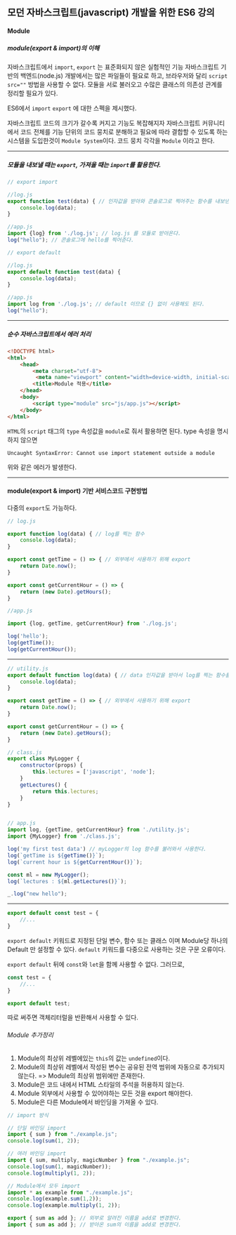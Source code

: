 ## 모던 자바스크립트(javascript) 개발을 위한 ES6 강의

#### Module

##### module(export & import)의 이해

자바스크립트에서 `import`, `export` 는 표준화되지 않은 실험적인 기능
자바스크립트 기반의 백엔드(node.js) 개발에서는 많은 파일들이 필요로 하고, 브라우저와 달리 `script src=""` 방법을 사용할 수 없다. 모듈을 서로 불러오고 수많은 클래스의 의존성 관계를 정리할 필요가 있다.

ES6에서 `import` `export` 에 대한 스펙을 제시했다.

자바스크립트 코드의 크기가 갈수록 커지고 기능도 복잡해지자 자바스크립트 커뮤니티에서 코드 전체를 기능 단위의 코드 뭉치로 분해하고 필요에 따라 결합할 수 있도록 하는 시스템을 도입한것이 `Module System`이다. 코드 뭉치 각각을 `Module` 이라고 한다.

----

##### 모듈을 내보낼 떄는 `export`, 가져올 때는 `import`를 활용한다.

```js
// export import

//log.js
export function test(data) { // 인자값을 받아와 콘솔로그로 찍어주는 함수를 내보낸다.
    console.log(data);
}

//app.js
import {log} from './log.js'; // log.js 를 모듈로 받아온다.
log("hello"); // 콘솔로그에 hello를 찍어준다.
```

```js
// export default

//log.js
export default function test(data) {
    console.log(data);
}

//app.js
import log from './log.js'; // default 이므로 {} 없이 사용해도 된다.
log("hello");
```

----

##### 순수 자바스크립트에서 에러 처리

```html
<!DOCTYPE html>
<html>
    <head>
        <meta charset="utf-8">
         <meta name="viewport" content="width=device-width, initial-scale=1.0">
        <title>Module 적용</title>
    </head>
    <body>
        <script type="module" src="js/app.js"></script>
    </body>
</html>
```

`HTML`의 `script` 태그의 `type` 속성값을 `module`로 줘서 활용하면 된다.
type 속성을 명시하지 않으면

```
Uncaught SyntaxError: Cannot use import statement outside a module
```

위와 같은 에러가 발생한다.

----

#### module(export & import) 기반 서비스코드 구현방법

다중의 `export`도 가능하다.

```js
// log.js

export function log(data) { // log를 찍는 함수
    console.log(data);
}

export const getTime = () => { // 외부에서 사용하기 위해 export
    return Date.now();
}

export const getCurrentHour = () => {
    return (new Date).getHours();
}

//app.js

import {log, getTime, getCurrentHour} from './log.js';

log('hello');
log(getTime());
log(getCurrentHour());
```

----

```js
// utility.js
export default function log(data) { // data 인자값을 받아서 log를 찍는 함수를 내보낸다.
    console.log(data);
}

export const getTime = () => { // 외부에서 사용하기 위해 export
    return Date.now();
}

export const getCurrentHour = () => {
    return (new Date).getHours();
}

// class.js
export class MyLogger {
    constructor(props) {
        this.lectures = ['javascript', 'node'];
    }
    getLectures() {
        return this.lectures;
    }
}


// app.js
import log, {getTime, getCurrentHour} from './utility.js';
import {MyLogger} from './class.js';

log('my first test data') // myLogger의 log 함수를 불러와서 사용한다.
log(`getTime is ${getTime()}`);
log(`current hour is ${getCurrentHour()}`);

const ml = new MyLogger();
log(`lectures : ${ml.getLectures()}`);

_.log("new hello");
```

----

```js
export default const test = {
    //...
}
```
`export default` 키워드로 지정된 단일 변수, 함수 또는 클래스 이며 Module당 하나의 Default 만 설정할 수 있다. `default` 키워드를 다중으로 사용하는 것은 구문 오류이다.

`export default` 뒤에 `const`와 `let`을 함께 사용할 수 없다.
그러므로,

```js
const test = {
    //...
}

export default test;
```
따로 써주면 객체리터럴을 반환해서 사용할 수 있다.

###### Module 추가정리
1. Module의 최상위 레벨에있는 `this`의 값는 `undefined`이다.
2. Module의 최상위 레벨에서 작성된 변수는 공유된 전역 범위에 자동으로 추가되지 않는다. => Module의 최상위 범위에만 존재한다.
3. Module은 코드 내에서 HTML 스타일의 주석을 허용하지 않는다.
4. Module 외부에서 사용할 수 있어야하는 모든 것을 export 해야한다.
5. Module은 다른 Module에서 바인딩을 가져올 수 있다.

```js
// import 방식

// 단일 바인딩 import
import { sum } from "./example.js";
console.log(sum(1, 2));

// 여러 바인딩 import
import { sum, multiply, magicNumber } from "./example.js";
console.log(sum(1, magicNumber));
console.log(multiply(1, 2));

// Module에서 모두 import
import * as example from "./example.js";
console.log(example.sum(1,2));
console.log(example.multiply(1, 2));

export { sum as add }; // 외부로 알려진 이름을 add로 변경한다.
import { sum as add }; // 받아온 sum의 이름을 add로 변경한다.
```